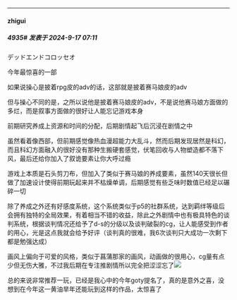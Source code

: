 ﻿
*****

####  zhigui  
##### 4935#       发表于 2024-9-17 07:11

デッドエンドコロッセオ

今年最惊喜的一部

如果说操心是披着rpg皮的adv的话，这部就是披着赛马娘皮的adv

但与操心不同的是，之所以说他是披着赛马娘皮的adv，不是说他赛马娘方面做的多烂，而是叙事方面做的很好让人能忘记游戏本身

前期研究养成上资源和时间的分配，后期剧情起飞后沉浸在剧情之中

虽然看着像西部，但前期感觉像热血漫超能力大乱斗，然而后期发现居然是科幻，而且科幻方面融入的很好没有那种生搬硬套感觉，伏笔回收与人物塑造都不落下风，最后还给你加入了叙诡要素让你大呼过瘾

游戏上本质是石头剪刀布，但加入了类似于赛马娘的养成要素，虽然140天很长但做了加速设计使得前期玩起来并不枯燥单调，后期感觉有些乏味时数值已经足以碾碎一切

除了养成之外还有好感度系统，这个系统类似于p5的社群系统，达到羁绊等级后会拥有独特的全局效果，有着相当不错的收益，除此之外剧情中也有极具特色的谈判系统，根据谈判情况还给予了d-s的分级以及谈判破裂的cg，让人能感受到作者的用心，光是这点我就会给予好评（谈判真的很难，我6次谈判只大成功一次剩下都是勉强达成）

画风上偏向于可爱的风格，类似于菖蒲那家的画风，动画做的很用心，cg量有点少但无伤大雅，不过我后期在专注推剧情所以完全把涩涩忘了<img src="https://static.saraba1st.com/image/smiley/face2017/245.png" referrerpolicy="no-referrer">

总的来说非常推荐一玩，已经是我心中的今年goty提名了，真的是意外之喜，没想到在今年这一黄油旱年还能玩到这样的作品，太惊喜了

